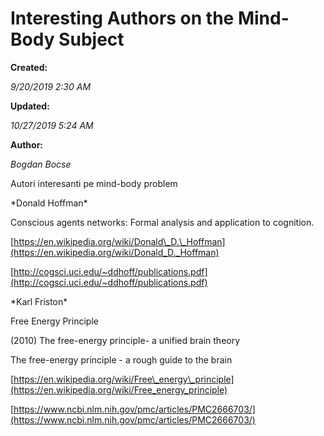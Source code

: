 
Interesting Authors on the Mind-Body Subject
=======================================

**Created:**

_9/20/2019 2:30 AM_

**Updated:**

_10/27/2019 5:24 AM_

**Author:**

_Bogdan Bocse_

  

Autori interesanti pe mind-body problem

  

\*Donald Hoffman\*

Conscious agents networks: Formal analysis and application to cognition.

[https://en.wikipedia.org/wiki/Donald\_D.\_Hoffman](https://en.wikipedia.org/wiki/Donald_D._Hoffman)

[http://cogsci.uci.edu/~ddhoff/publications.pdf](http://cogsci.uci.edu/~ddhoff/publications.pdf)

  

\*Karl Friston\*

Free Energy Principle

(2010) The free-energy principle- a unified brain theory

The free-energy principle - a rough guide to the brain 

[https://en.wikipedia.org/wiki/Free\_energy\_principle](https://en.wikipedia.org/wiki/Free_energy_principle)

[https://www.ncbi.nlm.nih.gov/pmc/articles/PMC2666703/](https://www.ncbi.nlm.nih.gov/pmc/articles/PMC2666703/)

